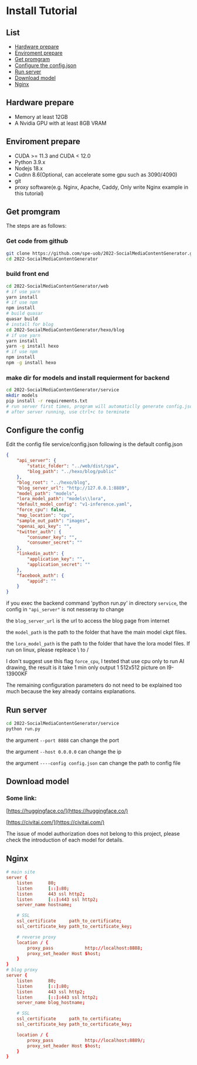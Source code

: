 # Install Tutorial

## List

- [Hardware prepare](#hardware-prepare)
- [Enviroment prepare](#enviroment-prepare)
- [Get promgram](#get-promgram)
- [Configure the config.json](#configure-the-config)
- [Run server](#run-server)
- [Download model](#download-model)
- [Nginx](#nginx)

## Hardware prepare
- Memory at least 12GB
- A Nvidia GPU with at least 8GB VRAM

## Enviroment prepare
- CUDA >= 11.3 and CUDA < 12.0
- Python 3.9.x
- Nodejs 18.x
- Cudnn 8.6(Optional, can accelerate some gpu such as 3090/4090)
- git
- proxy software(e.g. Nginx, Apache, Caddy, Only write Nginx example in this tutorial)

## Get promgram
The steps are as follows:
### Get code from github
```bash
git clone https://github.com/spe-uob/2022-SocialMediaContentGenerator.git
cd 2022-SocialMediaContentGenerator
```
### build front end
```bash
cd 2022-SocialMediaContentGenerator/web
# if use yarn
yarn install 
# if use npm
npm install 
# build quasar 
quasar build
# install for blog
cd 2022-SocialMediaContentGenerator/hexo/blog
# if use yarn
yarn install
yarn -g install hexo
# if use npm
npm install
npm -g install hexo
```
### make dir for models and install requierment for backend
```bash
cd 2022-SocialMediaContentGenerator/service
mkdir models
pip install -r requirements.txt
# run server first times, program will automaticlly generate config.json
# after server running, use ctrl+c to terminate
```
## Configure the config
Edit the config file service/config.json
following is the default config.json
```json
{
    "api_server": {
        "static_folder": "../web/dist/spa",
        "blog_path": "../hexo/blog/public"
    },
    "blog_root": "../hexo/blog",
    "blog_server_url": "http://127.0.0.1:8889",
    "model_path": "models",
    "lora_model_path": "models\\lora",
    "default_model_config": "v1-inference.yaml",
    "force_cpu": false,
    "map_location": "cpu",
    "sample_out_path": "images",
    "openai_api_key": "",
    "twitter_auth": {
        "consumer_key": "",
        "consumer_secret": ""
    },
    "linkedin_auth": {
        "application_key": "",
        "application_secret": ""
    },
    "facebook_auth": {
        "appid": ""
    }
}
```

if you exec the backend command 'python run.py' in directory `service`, the config in `"api_server"` is not nesseray to change

the `blog_server_url` is the url to access the blog page from internet

the `model_path` is the path to the folder that have the main model ckpt files.

the `lora_model_path` is the path to the folder that have the lora model files. If run on linux, please repleace \\ to /

I don't suggest use this flag `force_cpu`, I tested that use cpu only to run AI drawing, the result is it take 1 min only output 1 512x512 picture on I9-13900KF

The remaining configuration parameters do not need to be explained too much because the key already contains explanations.

## Run server
```bash
cd 2022-SocialMediaContentGenerator/service
python run.py
```
the argument `--port 8888` can change the port 

the argument `--host 0.0.0.0` can change the ip

the argument `----config config.json` can change the path to config file

## Download model

### Some link:

[https://huggingface.co/](https://huggingface.co/)

[https://civitai.com/](https://civitai.com/)

The issue of model authorization does not belong to this project, please check the introduction of each model for details.

## Nginx

```conf
# main site
server {
    listen      80;
    listen      [::]:80;
    listen      443 ssl http2;
    listen      [::]:443 ssl http2;
    server_name hostname;

    # SSL
    ssl_certificate     path_to_certificate;
    ssl_certificate_key path_to_certificate_key;

    # reverse proxy
    location / {
        proxy_pass            http://localhost:8888;
        proxy_set_header Host $host;
    }
}
# blog proxy
server {
    listen      80;
    listen      [::]:80;
    listen      443 ssl http2;
    listen      [::]:443 ssl http2;
    server_name blog_hostname; 

    # SSL
    ssl_certificate     path_to_certificate;
    ssl_certificate_key path_to_certificate_key;

    location / {
        proxy_pass            http://localhost:8889/;
        proxy_set_header Host $host;
    }
}
```
